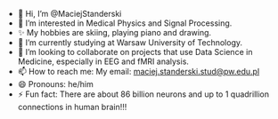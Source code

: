 - 👋 Hi, I’m @MaciejStanderski
- 👀 I’m interested in Medical Physics and Signal Processing.
- ✨ My hobbies are skiing, playing piano and drawing.
- 🌱 I’m currently studying at Warsaw University of Technology.
- 💞️ I’m looking to collaborate on projects that use Data Science in Medicine, especially in EEG and fMRI analysis. 
- 📫 How to reach me:
  My email: maciej.standerski.stud@pw.edu.pl
- 😄 Pronouns: he/him
- ⚡ Fun fact: There are about 86 billion neurons and up to 1 quadrillion connections in human brain!!! 
